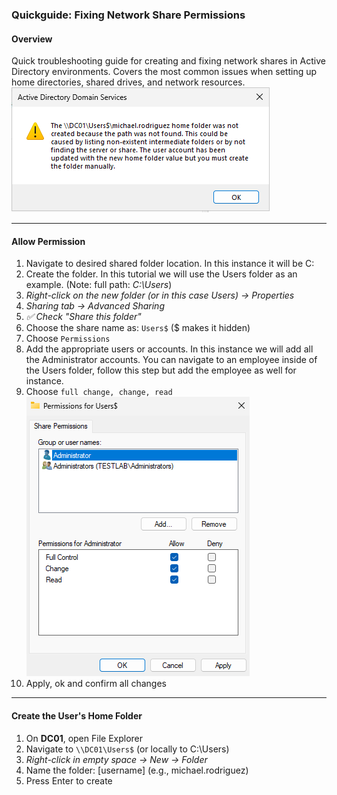 ### Quickguide: Fixing Network Share Permissions
#### Overview
Quick troubleshooting guide for creating and fixing network shares in Active Directory environments. Covers the most common issues when setting up home directories, shared drives, and network resources.  
![error](https://github.com/nickbruggen90/LabsVol8021Q/blob/main/Project%201.1%3A%20Active%20Directory%20and%20Windows%2010%20Integration/Images2/Screenshot%202025-07-18%20110507.png)

---
#### Allow Permission
1. Navigate to desired shared folder location. In this instance it will be C:
2. Create the folder. In this tutorial we will use the Users folder as an example. (Note: full path: *C:\Users*)
3. *Right-click on the new folder (or in this case Users) → Properties*
4. *Sharing tab → Advanced Sharing*
5. *✅ Check "Share this folder"*
6. Choose the share name as: `Users$` ($ makes it hidden)
7. Choose `Permissions`
8. Add the appropriate users or accounts. In this instance we will add all the Administrator accounts. You can navigate to an employee inside of the Users folder, follow this step but add the employee as well for instance.
9. Choose `full change, change, read`  
![permissions](https://github.com/nickbruggen90/LabsVol8021Q/blob/main/Project%201.1%3A%20Active%20Directory%20and%20Windows%2010%20Integration/Images2/Screenshot%202025-07-18%20191422.png)
10. Apply, ok and confirm all changes

---
#### Create the User's Home Folder
1. On **DC01**, open File Explorer
2. Navigate to `\\DC01\Users$` (or locally to C:\Users)
3. *Right-click in empty space → New → Folder*
4. Name the folder: [username] (e.g., michael.rodriguez)
5. Press Enter to create
